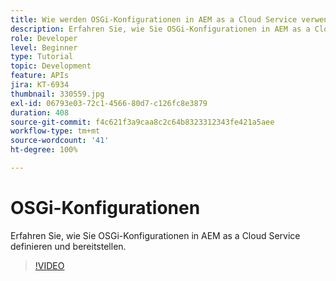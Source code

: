 ```yaml
---
title: Wie werden OSGi-Konfigurationen in AEM as a Cloud Service verwendet?
description: Erfahren Sie, wie Sie OSGi-Konfigurationen in AEM as a Cloud Service definieren und bereitstellen.
role: Developer
level: Beginner
type: Tutorial
topic: Development
feature: APIs
jira: KT-6934
thumbnail: 330559.jpg
exl-id: 06793e03-72c1-4566-80d7-c126fc8e3879
duration: 408
source-git-commit: f4c621f3a9caa8c2c64b8323312343fe421a5aee
workflow-type: tm+mt
source-wordcount: '41'
ht-degree: 100%

---
```


# OSGi-Konfigurationen

Erfahren Sie, wie Sie OSGi-Konfigurationen in AEM as a Cloud Service definieren und bereitstellen.

>[!VIDEO](https://video.tv.adobe.com/v/330559?quality=12&learn=on)
